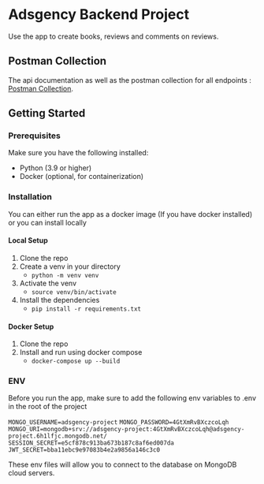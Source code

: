 # Adsgency Backend Project

Use the app to create books, reviews and comments on reviews.

## Postman Collection

The api documentation as well as the postman collection for all endpoints : 
[Postman Collection](https://solar-astronaut-555802.postman.co/workspace/adsgency~c295e425-153c-4689-901a-8fcebe007c80/overview).

## Getting Started

### Prerequisites

Make sure you have the following installed:
- Python (3.9 or higher)
- Docker (optional, for containerization)

### Installation

You can either run the app as a docker image (If you have docker installed) or you can install locally

#### Local Setup 

1. Clone the repo
2. Create a venv in your directory
    - ```python -m venv venv```
3. Activate the venv
    - ```source venv/bin/activate```
4. Install the dependencies
    - ```pip install -r requirements.txt```

#### Docker Setup 

1. Clone the repo
2. Install and run using docker compose 
    - ```docker-compose up --build```

### ENV

Before you run the app, make sure to add the following env variables to .env in the root of the project

```MONGO_USERNAME=adsgency-project```
```MONGO_PASSWORD=4GtXmRvBXczcoLqh```
```MONGO_URI=mongodb+srv://adsgency-project:4GtXmRvBXczcoLqh@adsgency-project.6h1lfjc.mongodb.net/```
```SESSION_SECRET=e5cf878c913ba673b187c8af6ed007da```
```JWT_SECRET=bba11ebc9e97083b4e2a9856a146c3c0```

These env files will allow you to connect to the database on MongoDB cloud servers.